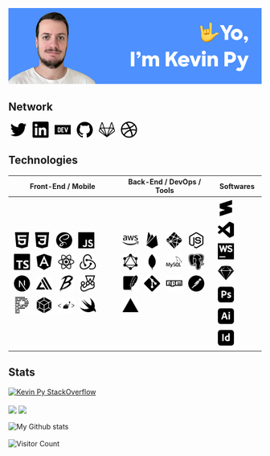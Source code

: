 ![Hero profile image](hero.png)


## Network
<a href="https://twitter.com/kevin_py" alt="Twitter"><img src="./icons/twitter.svg" width="32" style="margin:0 4px;" /></a>
<a href="https://www.linkedin.com/in/kevinpy" alt="Linkedin"><img src="./icons/linkedin.svg" width="32" style="margin:0 4px;" /></a>
<a href="https://dev.to/kevinpy" alt="Dev.to"><img src="./icons/dev-dot-to.svg" width="32" style="margin:0 4px;" /></a>
<a href="https://github.com/kevinpy" alt="Github"><img src="./icons/github.svg" width="32" style="margin:0 4px;" /></a>
<a href="https://gitlab.com/kevinpy" alt="Gitlab"><img src="./icons/gitlab.svg" width="32" style="margin:0 4px;" /></a>
<a href="https://dribbble.com/kevin_py" alt="Dribbble"><img src="./icons/dribbble.svg" width="32" style="margin:0 4px;" /></a>

## Technologies
| Front-End / Mobile | Back-End / DevOps / Tools | Softwares |
| - | - | - |
| <img src="./icons/html5.svg" width="32" style="margin:4px;" /><img src="./icons/css3.svg" width="32" style="margin:4px;" /> <img src="./icons/sass.svg" width="32" style="margin:4px;" /> <img src="./icons/javascript.svg" width="32" style="margin:4px;" /> <img src="./icons/typescript.svg" width="32" style="margin:4px;" /> <img src="./icons/angular.svg" width="32" style="margin:4px;" /> <img src="./icons/react.svg" width="32" style="margin:4px;" /> <img src="./icons/redux.svg" width="32" style="margin:4px;" /> <img src="./icons/next-dot-js.svg" width="32" style="margin:4px;" /> <img src="./icons/awsamplify.svg" width="32" style="margin:4px;" /> <img src="./icons/babel.svg" width="32" style="margin:4px;" /> <img src="./icons/jest.svg" width="32" style="margin:4px;" /> <img src="./icons/prettier.svg" width="32" style="margin:4px;" /> <img src="./icons/webpack.svg" width="32" style="margin:4px;" /> <img src="./icons/styled-components.svg" width="32" style="margin:4px;" /> <img src="./icons/swift.svg" width="32" style="margin:4px;" /> | <img src="./icons/amazonaws.svg" width="32" style="margin:4px;" /> <img src="./icons/firebase.svg" width="32" style="margin:4px;" /> <img src="./icons/netlify.svg" width="32" style="margin:4px;" /> <img src="./icons/node-dot-js.svg" width="32" style="margin:4px;" /> <img src="./icons/graphql.svg" width="32" style="margin:4px;" /> <img src="./icons/mongodb.svg" width="32" style="margin:4px;" /> <img src="./icons/mysql.svg" width="32" style="margin:4px;" /> <img src="./icons/postgresql.svg" width="32" style="margin:4px;" /> <img src="./icons/sqlite.svg" width="32" style="margin:4px;" /> <img src="./icons/git.svg" width="32" style="margin:4px;" /> <img src="./icons/npm.svg" width="32" style="margin:4px;" /> <img src="./icons/postman.svg" width="32" style="margin:4px;" /> <img src="./icons/vercel.svg" width="32" style="margin:4px;" /> | <img src="./icons/sublimetext.svg" width="32" style="margin:4px;" /> <img src="./icons/visualstudiocode.svg" width="32" style="margin:4px;" /> <img src="./icons/webstorm.svg" width="32" style="margin:4px;" /><br /><img src="./icons/sketch.svg" width="32" style="margin:4px;" /><br /><img src="./icons/adobephotoshop.svg" width="32" style="margin:4px;" /> <img src="./icons/adobeillustrator.svg" width="32" style="margin:4px;" /> <img src="./icons/adobeindesign.svg" width="32" style="margin:4px;" /> |


## Stats
[![Kevin Py StackOverflow](https://stackoverflow-badge.vercel.app/?userID=2223952)](https://stackoverflow.com/users/2223952/kevin-py)
<br /><br />
<img align="center" src="https://github-readme-stats.vercel.app/api/top-langs?username=kevinpy&layout=compact&langs_count=6" />
<img align="center" src="https://github-readme-stats.vercel.app/api/wakatime?username=kevinpy" />
<br /><br />
![My Github stats](https://github-readme-stats.vercel.app/api?username=kevinpy&show_icons=true)
<br /><br />
![Visitor Count](https://profile-counter.glitch.me/kevinpy/count.svg)
